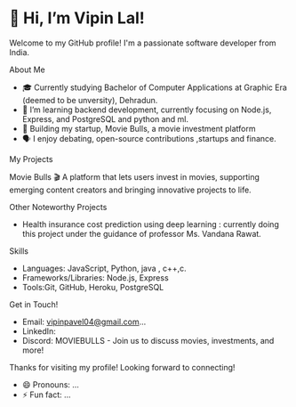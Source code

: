# 👋 Hi, I’m Vipin Lal!

Welcome to my GitHub profile! I'm a passionate software developer from India.

About Me

- 🎓 Currently studying Bachelor of Computer Applications at Graphic Era (deemed to be unversity), Dehradun.
- 🌱 I’m learning backend development, currently focusing on  Node.js, Express, and PostgreSQL and python and ml.
- 💼 Building my startup, Movie Bulls, a movie investment platform
- 🗣️ I enjoy debating, open-source contributions ,startups and finance.

My Projects

 Movie Bulls 🎬
A platform that lets users invest in movies, supporting emerging content creators and bringing innovative projects to life.

Other Noteworthy Projects
- Health insurance cost prediction using deep learning : currently doing this project under the guidance of professor Ms. Vandana Rawat.


 Skills

- Languages: JavaScript, Python, java , c++,c.
- Frameworks/Libraries: Node.js, Express
- Tools:Git, GitHub, Heroku, PostgreSQL

Get in Touch!
- Email: vipinpavel04@gmail.com...
- LinkedIn:
- Discord: MOVIEBULLS - Join us to discuss movies, investments, and more!

Thanks for visiting my profile! Looking forward to connecting!

- 😄 Pronouns: ...
- ⚡ Fun fact:  ...

<!---
Vipilal/Vipilal is a ✨ special ✨ repository because its `README.md` (this file) appears on your GitHub profile.
You can click the Preview link to take a look at your changes.
--->
